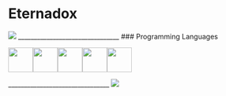 # Eternadox
  <img src="https://github-readme-stats.vercel.app/api/?username=Gowixx&title_color=4F8CC9&text_color=9f9f9f&show_icons=true&bg_color=00000000&hide_border=true&icon_color=4F8CC9&hide_title=true&count_private=true" />
________________________________
### Programming Languages
<p><img src="https://cdn.jsdelivr.net/gh/devicons/devicon/icons/javascript/javascript-original.svg" width=50 height=50></img><img src="https://cdn.jsdelivr.net/gh/devicons/devicon/icons/python/python-original.svg" width=50 height=50></img><img src="https://cdn.jsdelivr.net/gh/devicons/devicon/icons/html5/html5-original.svg" width=50 height=50></img><img src="https://cdn.jsdelivr.net/gh/devicons/devicon/icons/csharp/csharp-original.svg" width=50 height=50></img><img src="https://cdn.jsdelivr.net/gh/devicons/devicon/icons/css3/css3-original.svg" width=50 height=50></img></p>
________________________________
<img src="https://discord.c99.nl/widget/theme-1/792118923477647420.png">
<p align="center">

